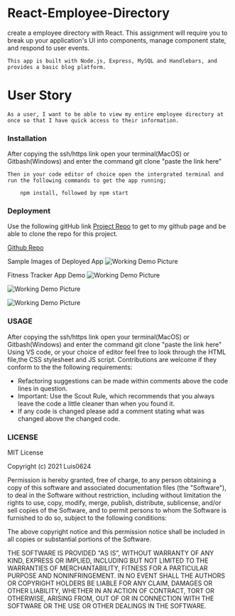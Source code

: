 # React-Employee-Directory

  create a employee directory with React. This assignment will require you to break up your application's UI into components, manage component state, and respond to user events.

    This app is built with Node.js, Express, MySQL and Handlebars, and provides a basic blog platform.

# User Story
    As a user, I want to be able to view my entire employee directory at once so that I have quick access to their information.
 

### Installation
After copying the ssh/https link open your terminal(MacOS) or Gitbash(Windows) and enter the command git clone "paste the link here"

    Then in your code editor of choice open the intergrated terminal and run the following commands to get the app running;

        npm install, followed by npm start

  
### Deployment

Use the following gitHub link [Project Repo](https://github.com/Luis0624/user-directory-app) to get to my github page and be able to clone the repo for this project.


[Github Repo](https://github.com/Luis0624/user-directory-app)

Sample Images of Deployed App
![Working Demo Picture ](Develop/public/images/blogHome.png)


Fitness Tracker App Demo
![Working Demo Picture ](Develop/public/images/blogSignUp.png)



![Working Demo Picture ](Develop/public/images/blogSignIn.png)


 
![Working Demo Picture ](Develop/public/images/blogDash.png)


### USAGE
After copying the ssh/https link open your terminal(MacOS) or Gitbash(Windows) and enter the command git clone "paste the link here"
Using VS code, or your choice of editor feel free to look through the HTML file,the CSS stylesheet and JS script. Contributions are welcome if they conform to the the following requirements:

* Refactoring suggestions can be made within comments above the code lines in question.
* Important: Use the Scout Rule, which recommends that you always leave the code a little cleaner than when you found it.
* If any code is changed please add a comment stating what was changed above the changed code.


### LICENSE
 MIT License

Copyright (c) 2021 Luis0624

Permission is hereby granted, free of charge, to any person obtaining a copy
of this software and associated documentation files (the "Software"), to deal
in the Software without restriction, including without limitation the rights
to use, copy, modify, merge, publish, distribute, sublicense, and/or sell
copies of the Software, and to permit persons to whom the Software is
furnished to do so, subject to the following conditions:

The above copyright notice and this permission notice shall be included in all
copies or substantial portions of the Software.

THE SOFTWARE IS PROVIDED "AS IS", WITHOUT WARRANTY OF ANY KIND, EXPRESS OR
IMPLIED, INCLUDING BUT NOT LIMITED TO THE WARRANTIES OF MERCHANTABILITY,
FITNESS FOR A PARTICULAR PURPOSE AND NONINFRINGEMENT. IN NO EVENT SHALL THE
AUTHORS OR COPYRIGHT HOLDERS BE LIABLE FOR ANY CLAIM, DAMAGES OR OTHER
LIABILITY, WHETHER IN AN ACTION OF CONTRACT, TORT OR OTHERWISE, ARISING FROM,
OUT OF OR IN CONNECTION WITH THE SOFTWARE OR THE USE OR OTHER DEALINGS IN THE
SOFTWARE.